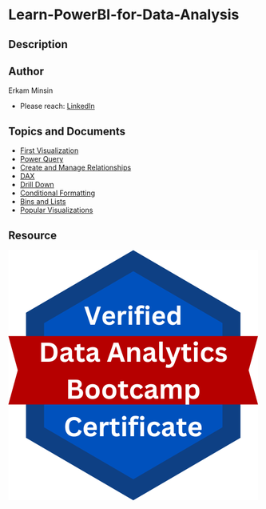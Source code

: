 # Learn-PowerBI-for-Data-Analysis

## Description

## Author
Erkam Minsin
+ Please reach: [LinkedIn](https://www.linkedin.com/in/erkam-minsin-msc-37537514a/)
## Topics and Documents
+ [First Visualization](https://github.com/eminsin/Learn-PowerBI-for-Data-Analysis/blob/main/First%20Visualization.pbix)
+ [Power Query](https://github.com/eminsin/Learn-PowerBI-for-Data-Analysis/blob/main/Power%20Query.pbix)
+ [Create and Manage Relationships](https://github.com/eminsin/Learn-PowerBI-for-Data-Analysis/blob/main/Create%20and%20Manage%20Relationships.pbix)
+ [DAX](https://github.com/eminsin/Learn-PowerBI-for-Data-Analysis/blob/main/DAX.pbix)
+ [Drill Down](https://github.com/eminsin/Learn-PowerBI-for-Data-Analysis/blob/main/Drill%20Down.pbix)
+ [Conditional Formatting](https://github.com/eminsin/Learn-PowerBI-for-Data-Analysis/blob/main/Conditional%20Formatting.pbix)
+ [Bins and Lists](https://github.com/eminsin/Learn-PowerBI-for-Data-Analysis/blob/main/Bins%20and%20Lists.pbix)
+ [Popular Visualizations](https://github.com/eminsin/Learn-PowerBI-for-Data-Analysis/blob/main/Vizualizations.pbix)
## Resource  
![](https://github.com/eminsin/Learn-SQL-for-Data-Analysis/blob/main/images/Verified%20Analytics%20Bootcamp%20Certification.png)
